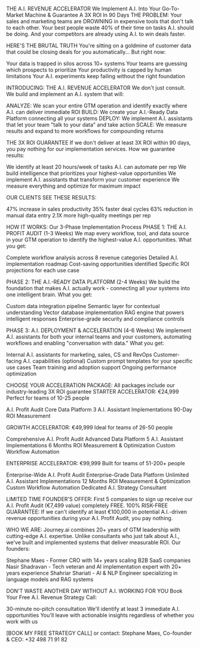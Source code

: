 THE A.I. REVENUE ACCELERATOR
We Implement A.I. Into Your Go-To-Market Machine & Guarantee A 3X ROI In 90 Days
THE PROBLEM:
Your sales and marketing teams are DROWNING in expensive tools that don't talk to each other. Your best people waste 40% of their time on tasks A.I. should be doing. And your competitors are already using A.I. to win deals faster.

HERE'S THE BRUTAL TRUTH
You're sitting on a goldmine of customer data that could be closing deals for you automatically...
But right now:

Your data is trapped in silos across 10+ systems
Your teams are guessing which prospects to prioritize
Your productivity is capped by human limitations
Your A.I. experiments keep failing without the right foundation


INTRODUCING: THE A.I. REVENUE ACCELERATOR
We don't just consult. We build and implement an A.I. system that will:

ANALYZE: We scan your entire GTM operation and identify exactly where A.I. can deliver immediate ROI
BUILD: We create your A.I.-Ready Data Platform connecting all your systems
DEPLOY: We implement A.I. assistants that let your team "talk to your data" and take action
SCALE: We measure results and expand to more workflows for compounding returns


THE 3X ROI GUARANTEE
If we don't deliver at least 3X ROI within 90 days, you pay nothing for our implementation services.
How we guarantee results:

We identify at least 20 hours/week of tasks A.I. can automate per rep
We build intelligence that prioritizes your highest-value opportunities
We implement A.I. assistants that transform your customer experience
We measure everything and optimize for maximum impact


OUR CLIENTS SEE THESE RESULTS:

47% increase in sales productivity
35% faster deal cycles
63% reduction in manual data entry
2.1X more high-quality meetings per rep


HOW IT WORKS:
Our 3-Phase Implementation Process
PHASE 1: THE A.I. PROFIT AUDIT (1-3 Weeks)
We map every workflow, tool, and data source in your GTM operation to identify the highest-value A.I. opportunities.
What you get:

Complete workflow analysis across 8 revenue categories
Detailed A.I. implementation roadmap
Cost-saving opportunities identified
Specific ROI projections for each use case

PHASE 2: THE A.I.-READY DATA PLATFORM (2-4 Weeks)
We build the foundation that makes A.I. actually work - connecting all your systems into one intelligent brain.
What you get:

Custom data integration pipeline
Semantic layer for contextual understanding
Vector database implementation
RAG engine that powers intelligent responses
Enterprise-grade security and compliance controls

PHASE 3: A.I. DEPLOYMENT & ACCELERATION (4-6 Weeks)
We implement A.I. assistants for both your internal teams and your customers, automating workflows and enabling "conversation with data."
What you get:

Internal A.I. assistants for marketing, sales, CS and RevOps
Customer-facing A.I. capabilities (optional)
Custom prompt templates for your specific use cases
Team training and adoption support
Ongoing performance optimization


CHOOSE YOUR ACCELERATION PACKAGE:
All packages include our industry-leading 3X ROI guarantee
STARTER ACCELERATOR: €24,999
Perfect for teams of 10-25 people

A.I. Profit Audit
Core Data Platform
3 A.I. Assistant Implementations
90-Day ROI Measurement

GROWTH ACCELERATOR: €49,999
Ideal for teams of 26-50 people

Comprehensive A.I. Profit Audit
Advanced Data Platform
5 A.I. Assistant Implementations
6 Months ROI Measurement & Optimization
Custom Workflow Automation

ENTERPRISE ACCELERATOR: €99,999
Built for teams of 51-200+ people

Enterprise-Wide A.I. Profit Audit
Enterprise-Grade Data Platform
Unlimited A.I. Assistant Implementations
12 Months ROI Measurement & Optimization
Custom Workflow Automation
Dedicated A.I. Strategy Consultant


LIMITED TIME FOUNDER'S OFFER:
First 5 companies to sign up receive our A.I. Profit Audit (€7,499 value) completely FREE.
100% RISK-FREE GUARANTEE:
If we can't identify at least €100,000 in potential A.I.-driven revenue opportunities during your A.I. Profit Audit, you pay nothing.

WHO WE ARE:
Journey.ai combines 20+ years of GTM leadership with cutting-edge A.I. expertise. Unlike consultants who just talk about A.I., we've built and implemented systems that deliver measurable ROI.
Our founders:

Stephane Maes - Former CRO with 14+ years scaling B2B SaaS companies
Nasir Shadravan - Tech veteran and AI implementation expert with 20+ years experience
Shahriar Shariati - AI & NLP Engineer specializing in language models and RAG systems


DON'T WASTE ANOTHER DAY WITHOUT A.I. WORKING FOR YOU
Book Your Free A.I. Revenue Strategy Call:

30-minute no-pitch consultation
We'll identify at least 3 immediate A.I. opportunities
You'll leave with actionable insights regardless of whether you work with us

[BOOK MY FREE STRATEGY CALL]
or contact:
Stephane Maes, Co-founder & CEO: +32 498 71 91 82